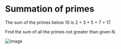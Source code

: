 # Summation of primes

The sum of the primes below 10 is 2 + 3 + 5 + 7 = 17.

Find the sum of all the primes not greater than given N.

![image](https://user-images.githubusercontent.com/21979074/66505168-663b8600-eae8-11e9-8175-14d6345dab79.png)
